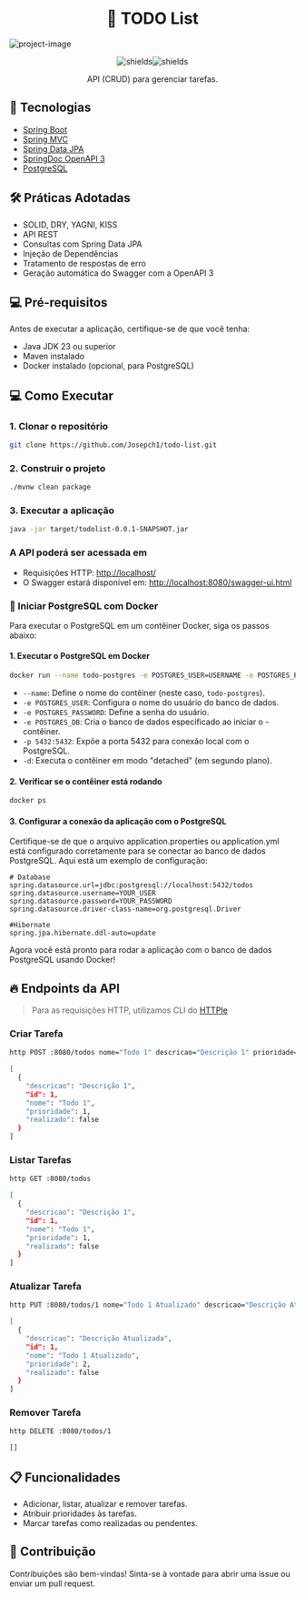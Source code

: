 <h1 align="center" id="title">📝 TODO List</h1>

![project-image](https://socialify.git.ci/Josepch1/todo-list/image?description=1&descriptionEditable=TODO%20List%20API%20using%20Spring%20Boot&language=1&name=1&owner=1&pattern=Solid&theme=Light)

<p align="center"><img src="https://img.shields.io/badge/Status-Concluido-28a745?style=for-the-badge" alt="shields"><img src="https://img.shields.io/badge/Tipo-Backend-8257E5?style=for-the-badge" alt="shields"></p>

<p align="center">API (CRUD) para gerenciar tarefas.</p>

## 🚀 Tecnologias

- [Spring Boot](https://spring.io/projects/spring-boot)
- [Spring MVC](https://docs.spring.io/spring-framework/reference/web/webmvc.html)
- [Spring Data JPA](https://spring.io/projects/spring-data-jpa)
- [SpringDoc OpenAPI 3](https://springdoc.org/v2/#spring-webflux-support)
- [PostgreSQL](https://www.postgresql.org/download/)

## 🛠️ Práticas Adotadas

- SOLID, DRY, YAGNI, KISS
- API REST
- Consultas com Spring Data JPA
- Injeção de Dependências
- Tratamento de respostas de erro
- Geração automática do Swagger com a OpenAPI 3

## 💻 Pré-requisitos

Antes de executar a aplicação, certifique-se de que você tenha:

- Java JDK 23 ou superior
- Maven instalado
- Docker instalado (opcional, para PostgreSQL)

## 💻 Como Executar

### 1. Clonar o repositório

```bash
git clone https://github.com/Josepch1/todo-list.git
```

### 2. Construir o projeto

```bash
./mvnw clean package
```

### 3. Executar a aplicação

```bash
java -jar target/todolist-0.0.1-SNAPSHOT.jar
```

### A API poderá ser acessada em

- Requisições HTTP: [http://localhost/](http://localhost/)
- O Swagger estará disponível em: [http://localhost:8080/swagger-ui.html](http://localhost:8080/swagger-ui.html)

### 💾 Iniciar PostgreSQL com Docker

Para executar o PostgreSQL em um contêiner Docker, siga os passos abaixo:

#### 1. Executar o PostgreSQL em Docker

```bash
docker run --name todo-postgres -e POSTGRES_USER=USERNAME -e POSTGRES_PASSWORD=PASSWORD -e POSTGRES_DB=todos -p 5432:5432 -d postgres
```

- `--name`: Define o nome do contêiner (neste caso, `todo-postgres`).
- `-e POSTGRES_USER`: Configura o nome do usuário do banco de dados.
- `-e POSTGRES_PASSWORD`: Define a senha do usuário.
- `-e POSTGRES_DB`: Cria o banco de dados especificado ao iniciar o - contêiner.
- `-p 5432:5432`: Expõe a porta 5432 para conexão local com o PostgreSQL.
- `-d`: Executa o contêiner em modo "detached" (em segundo plano).

#### 2. Verificar se o contêiner está rodando

```bash
docker ps
```

#### 3. Configurar a conexão da aplicação com o PostgreSQL

Certifique-se de que o arquivo application.properties ou application.yml está configurado corretamente para se conectar ao banco de dados PostgreSQL. Aqui está um exemplo de configuração:

```properties
# Database
spring.datasource.url=jdbc:postgresql://localhost:5432/todos
spring.datasource.username=YOUR_USER
spring.datasource.password=YOUR_PASSWORD
spring.datasource.driver-class-name=org.postgresql.Driver

#Hibernate
spring.jpa.hibernate.ddl-auto=update
```

Agora você está pronto para rodar a aplicação com o banco de dados PostgreSQL usando Docker!

## 🔥 Endpoints da API

> Para as requisições HTTP, utilizamos CLI do [HTTPIe](https://httpie.io/cli)

### Criar Tarefa

```bash
http POST :8080/todos nome="Todo 1" descricao="Descrição 1" prioridade=1

[
  {
    "descricao": "Descrição 1",
    "id": 1,
    "nome": "Todo 1",
    "prioridade": 1,
    "realizado": false
  }
]
```

### Listar Tarefas

```bash
http GET :8080/todos

[
  {
    "descricao": "Descrição 1",
    "id": 1,
    "nome": "Todo 1",
    "prioridade": 1,
    "realizado": false
  }
]
```

### Atualizar Tarefa

```bash
http PUT :8080/todos/1 nome="Todo 1 Atualizado" descricao="Descrição Atualizada" prioridade=2

[
  {
    "descricao": "Descrição Atualizada",
    "id": 1,
    "nome": "Todo 1 Atualizado",
    "prioridade": 2,
    "realizado": false
  }
]
```

### Remover Tarefa

```bash
http DELETE :8080/todos/1

[]
```

## 📋 Funcionalidades

- Adicionar, listar, atualizar e remover tarefas.
- Atribuir prioridades às tarefas.
- Marcar tarefas como realizadas ou pendentes.

## 🤝 Contribuição

Contribuições são bem-vindas! Sinta-se à vontade para abrir uma issue ou enviar um pull request.
